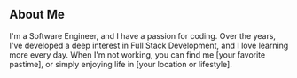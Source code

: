 ## About Me

I'm a Software Engineer, and I have a passion for coding. Over the years, I've developed a deep interest in Full Stack Development, and I love learning more every day. When I'm not working, you can find me [your favorite pastime], or simply enjoying life in [your location or lifestyle].

